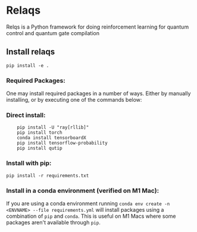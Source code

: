 
# Relaqs
Relqs is a Python framework for doing reinforcement learning for quantum control and quantum gate compilation 


## Install relaqs
```
pip install -e .
```

### Required Packages:
One may install required packages in a number of ways. Either by manually installing, or by executing one of the commands below:

### Direct install: 
        pip install -U "ray[rllib]"
        pip install torch
        conda install tensorboardX
        pip install tensorflow-probability
        pip install qutip

### Install with pip:
`pip install -r requirements.txt`

### Install in a conda environment (verified on M1 Mac):
If you are using a conda environment running `conda env create -n <ENVNAME> --file requirements.yml` will install packages using a combination of `pip` and `conda`. This is useful on M1 Macs where some packages aren't available through `pip`.
